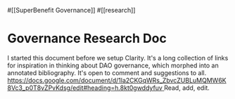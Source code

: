 #[[SuperBenefit Governance]] #[[research]] 
# Governance Research Doc
I started this document before we setup Clarity. It's a long collection of links for inspiration in thinking about DAO governance, which morphed into an annotated bibliography. It's open to comment and suggestions to all.
[https://docs.google.com/document/d/1la2CKGqWRs_ZbvcZUBLuMQMW6K8Vc3_p0T8vZPvKdsg/edit#heading=h.8kt0gwddyfuv ](https://docs.google.com/document/d/1la2CKGqWRs_ZbvcZUBLuMQMW6K8Vc3_p0T8vZPvKdsg/edit#heading=h.8kt0gwddyfuv)
Read, add, edit.
